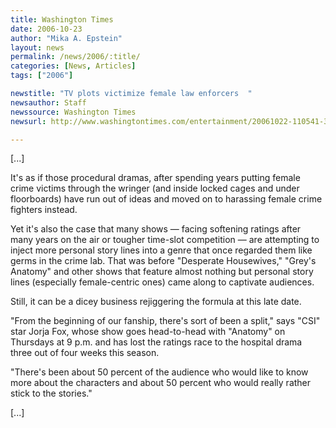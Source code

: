 ```yaml
---
title: Washington Times
date: 2006-10-23
author: "Mika A. Epstein"
layout: news
permalink: /news/2006/:title/
categories: [News, Articles]
tags: ["2006"]

newstitle: "TV plots victimize female law enforcers  "
newsauthor: Staff  
newssource: Washington Times  
newsurl: http://www.washingtontimes.com/entertainment/20061022-110541-3858r.htm  

---
```


[...]

It's as if those procedural dramas, after spending years putting female crime victims through the wringer (and inside locked cages and under floorboards) have run out of ideas and moved on to harassing female crime fighters instead. 

Yet it's also the case that many shows &#8212; facing softening ratings after many years on the air or tougher time-slot competition &#8212; are attempting to inject more personal story lines into a genre that once regarded them like germs in the crime lab. That was before "Desperate Housewives," "Grey's Anatomy" and other shows that feature almost nothing but personal story lines (especially female-centric ones) came along to captivate audiences. 

Still, it can be a dicey business rejiggering the formula at this late date. 

"From the beginning of our fanship, there's sort of been a split," says "CSI" star Jorja Fox, whose show goes head-to-head with "Anatomy" on Thursdays at 9 p.m. and has lost the ratings race to the hospital drama three out of four weeks this season. 

"There's been about 50 percent of the audience who would like to know more about the characters and about 50 percent who would really rather stick to the stories." 

[...]

